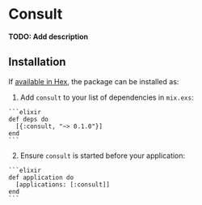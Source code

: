 # Consult

**TODO: Add description**

## Installation

If [available in Hex](https://hex.pm/docs/publish), the package can be installed as:

  1. Add `consult` to your list of dependencies in `mix.exs`:

    ```elixir
    def deps do
      [{:consult, "~> 0.1.0"}]
    end
    ```

  2. Ensure `consult` is started before your application:

    ```elixir
    def application do
      [applications: [:consult]]
    end
    ```

